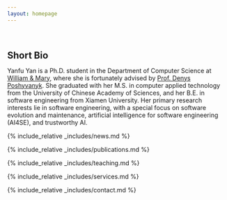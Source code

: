 ```yaml
---
layout: homepage
---
```


<h1 id="about-me"></h1>

<h2 style="margin: 60px 0px 10px;">Short Bio</h2>

Yanfu Yan is a Ph.D. student in the Department of Computer Science at [William & Mary](https://www.wm.edu/), where she is fortunately advised by [Prof. Denys Poshyvanyk](https://www.cs.wm.edu/~denys/). She graduated with her M.S. in computer applied technology from the University of Chinese Academy of Sciences, and her B.E. in software engineering from Xiamen University. Her primary research interests lie in software engineering, with a special focus on software evolution and maintenance, artificial intelligence for software engineering (AI4SE), and trustworthy AI. 


<!--
<strong style="color:#e74d3c; font-weight:600"><strong style="color:#e74d3c; font-weight:600">I am currently on the 2023-2024 academic job market, looking for faculty positions in CS, CSE, ECE, IEOR, etc., related to Artificial Intelligence, Computer Vision, and Machine Learning. Please feel free to contact me if you are interested. I am also happy to give talks on my research in related seminars.</strong></strong>
-->

{% include_relative _includes/news.md %}

{% include_relative _includes/publications.md %}

<!-- {% include_relative _includes/preprints.md %} -->

{% include_relative _includes/teaching.md %}

<!-- {% include_relative _includes/talks.md %} -->

{% include_relative _includes/services.md %}

{% include_relative _includes/contact.md %}
